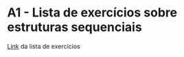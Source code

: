 # A1 - Lista de exercícios sobre estruturas sequenciais

[Link]([https://link](https://drive.google.com/file/d/1ahHWywtxFOTcXYtmx0TqhVmhMd3iaW6A/view?usp=sharing)) da lista de exercícios